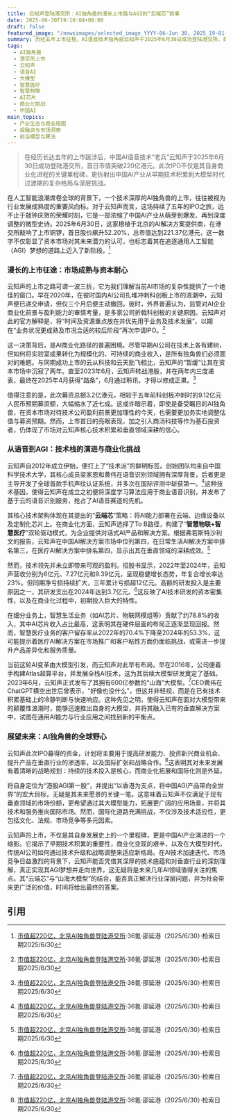 ```yaml
---
title: 云知声登陆港交所：AI独角兽的漫长上市路与AGI的“云端芯”叙事
date: 2025-06-30T19:10:04+08:00
draft: false
featured_image: "/newsimages/selected_image_YYYY-06-Jun 30, 2025_19-01-01-263.jpg"
summary: 历经五年上市征程，AI语音技术独角兽云知声于2025年6月30日成功登陆港交所，首日市值突破220亿港元。此次IPO不仅是对其“云端芯”技术架构和“智慧物联+智慧医疗”双轮驱动商业模式的资本认可，也凸显了中国AI企业在技术突破与商业化盈利之间寻求平衡的普遍挑战，同时预示着其凭借“山海”大模型迈向全球AGI市场的雄心。
tags: 
  - AI独角兽
  - 港交所上市
  - 云知声
  - 语音AI
  - 大模型
  - 智慧医疗
  - 智慧物联
  - AI芯片
  - 商业化挑战
  - 中国AI
main_topics: 
  - 产业生态与商业版图
  - 投融资与市场洞察
  - 前沿模型与算法
---
```


> 在经历长达五年的上市跋涉后，中国AI语音技术“老兵”云知声于2025年6月30日成功登陆港交所，首日市值突破220亿港元。此次IPO不仅是其自身商业化进程的关键里程碑，更折射出中国AI产业从早期技术积累到大模型时代过渡期的复杂格局与深层挑战。

在人工智能浪潮席卷全球的背景下，一个技术深厚的AI独角兽的上市，往往被视为行业发展成熟度的重要风向标。对于云知声而言，这场持续了五年的IPO之旅，远不止于敲钟庆贺的荣耀时刻，它是一部浓缩了中国AI产业从萌芽到爆发、再到深度调整的微型史诗。2025年6月30日，这家根植于北京的AI解决方案提供商，在港交所敲响了上市铜锣，首日股价飙升52.20%，总市值达到221.37亿港元，这一数字不仅彰显了资本市场对其未来潜力的认可，也标志着其在追逐通用人工智能（AGI）梦想的道路上迈入了新阶段。[^1]

### 漫长的上市征途：市场成熟与资本耐心

云知声的上市之路可谓一波三折，它为我们理解当前AI市场的复杂性提供了一个绝佳的窗口。早在2020年，在彼时国内AI公司扎堆冲刺科创板上市的浪潮中，云知声便已递交申请，但仅三个月后便主动撤回。彼时，外界普遍认为，监管对AI企业商业化前景与盈利能力的审慎考量，是多家公司折戟科创板的关键原因。云知声对此的官方解释是，将“时间及资源重点放在并优先用于业务及技术发展”，以期在“业务状况更成熟及市况合适的较后阶段”再次申请IPO。[^1]

这一决策背后，是AI商业化路径的普遍困境。尽管早期AI公司在技术上各有建树，但如何将实验室成果转化为规模化的、可持续的商业收入，是所有独角兽们必须面对的难题。与同期成功上市的云从科技和云天励飞相比，云知声的“暂缓”让其在资本市场中沉寂了两年。直至2023年6月，云知声转战港股，并在两年内三度递表，最终在2025年4月获得“路条”，6月通过聆讯，才得以修成正果。[^1]

值得注意的是，此次募资总额3.2亿港元，相较于五年前科创板冲刺时的9.12亿元人民币预期募资额，大幅缩水了近七成。这或许暗示着，即使是备受瞩目的AI独角兽，在资本市场对待技术公司盈利前景更加理性的今天，也需要更加务实地调整估值与募资预期。然而，上市首日的亮眼表现，加之引入商汤科技等作为基石投资者，仍体现了市场对云知声核心技术积累和垂直领域深耕的信心。

### 从语音到AGI：技术栈的演进与商业化挑战

云知声自2012年成立伊始，便打上了“技术派”的鲜明标签。创始团队均来自中国科学技术大学，其核心成员梁家恩和黄伟在语音识别领域拥有深厚背景，后者更是主导开发了全球首款手机声纹认证系统，并多次在国际评测中斩获第一。[^1]这种技术基因，使得云知声在成立之初便将深度学习算法应用于商业语音识别，并发布了基于云的语音识别服务，抢占了AI语音赛道的先机。

其核心技术架构体现在其提出的“**云端芯**”策略：将AI能力部署在云端、边缘设备以及定制化芯片上。在商业化方面，云知声选择了To B路径，构建了“**智慧物联+智慧医疗**”双轮驱动模式，为企业提供对话式AI产品和解决方案。根据弗若斯特沙利文的报告，云知声在中国AI解决方案市场中位列第四，在日常生活AI解决方案中排名第三，在医疗AI解决方案中排名第四，显示出其在垂直领域的深耕成效。[^1]

然而，技术领先并未立即带来可观的盈利。招股书显示，2022年至2024年，云知声营收分别为6亿元、7.27亿元和9.39亿元，呈现稳健增长态势，年复合增长率达23%。但同期净亏损持续扩大，三年累计亏损超12亿元。高额的研发投入是主要原因之一，其研发支出在2024年达到3.7亿元。[^1]这反映了AI技术研发的资本密集性，以及在商业化过程中，初期投入巨大的特性。

在细分业务上，智慧生活业务（如AI芯片、物联网模组等）贡献了约78.8%的收入，其中AI芯片收入占比最高，这表明其在硬件层面的布局正逐渐显现回报。然而，智慧医疗业务的客户留存率从2022年的70.4%下降至2024年的53.3%，这可能提示着医疗AI解决方案在市场推广和客户粘性方面仍面临挑战，或需进一步提升产品差异化和服务质量。

当前这轮AI变革由大模型引发，而云知声对此早有布局。早在2016年，公司便着手构建Atlas超算平台，并发展全栈AI技术，这为其后续大模型研发奠定了基础。2023年6月，云知声正式发布了其拥有600亿参数的“山海”大模型。[^1]CEO黄伟在ChatGPT横空出世后曾表示，“好像也没什么”，但这并非轻视，而是在已有技术积累基础上的冷静判断与快速响应。这种先见之明，使得云知声在面对大模型带来的颠覆性浪潮时，能够迅速推出自身的大模型，并将其融入已有的垂直解决方案中，试图在通用AI能力与行业应用之间找到新的平衡点。

### 展望未来：AI独角兽的全球野心

云知声此次IPO募得的资金，计划将主要用于提高研发能力、投资新兴商业机会、提升产品在垂直行业的渗透率，以及国际扩张和战略合作。[^1]这表明其对未来发展有着清晰的战略规划：持续的技术投入是核心，而商业化拓展和国际化则是外延。

将自身定位为“港股AGI第一股”，并提出“以香港为支点，将中国AGI产品带向全世界”的宏大目标，无疑是其未来愿景的关键一笔。这意味着云知声不仅满足于现有垂直领域的市场份额，更希望通过其大模型能力，拓展更广阔的应用场景，并将其技术和服务推向国际市场。然而，国际化道路充满挑战，不仅涉及技术适应性，更包括文化、法规、市场竞争等多元因素。

云知声的上市，不仅是其自身发展史上的一个里程碑，更是中国AI产业演进的一个缩影。它揭示了早期技术积累的重要性，商业化变现的艰辛，以及在大模型时代，传统AI公司如何通过技术升级和战略调整来适应新格局。在AI技术加速迭代、市场竞争日益激烈的背景下，云知声能否凭借其深厚的技术底蕴和对垂直行业的深刻理解，真正实现其AGI梦想并走向世界，这无疑将是未来几年AI领域值得关注的焦点。其“云端芯”与“山海大模型”的结合，能否真正解决行业深层问题，并为社会带来更广泛的价值，时间将给出最终的答案。

## 引用
[^1]: [市值超220亿，北京AI独角兽登陆港交所](https://www.36kr.com/p/3358759064901766)·36氪·邵延港（2025/6/30）·检索日期2025/6/30
